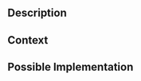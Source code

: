 <!--- Provide a general summary of the issue in the Title above -->
<!--- Please select appropriate Priority, Status,and Type labels-->
<!--- If you do not have permission to select labels please state which labels you would like -->
## Description
<!--- What change or feature do you propose? -->

## Context
<!--- Why is this change important to you? How would you use it? -->
<!--- How can it benefit other users and communities? -->
<!--- Is there existing software with a similar featuer? -->

## Possible Implementation
<!--- Not obligatory, but suggest an idea for implementing addition or change -->
